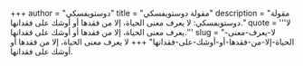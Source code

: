 +++
author = "دوستويفسكي"
title = "مقولة دوستويفسكي"
description = "مقولة دوستويفسكي: لا يعرف معنى الحياة، إلا من فقدها أو أوشك على فقدانها."
quote = '''لا يعرف معنى الحياة، إلا من فقدها أو أوشك على فقدانها.''' 
slug = "لا-يعرف-معنى-الحياة-إلا-من-فقدها-أو-أوشك-على-فقدانها"
+++
لا يعرف معنى الحياة، إلا من فقدها أو أوشك على فقدانها.
